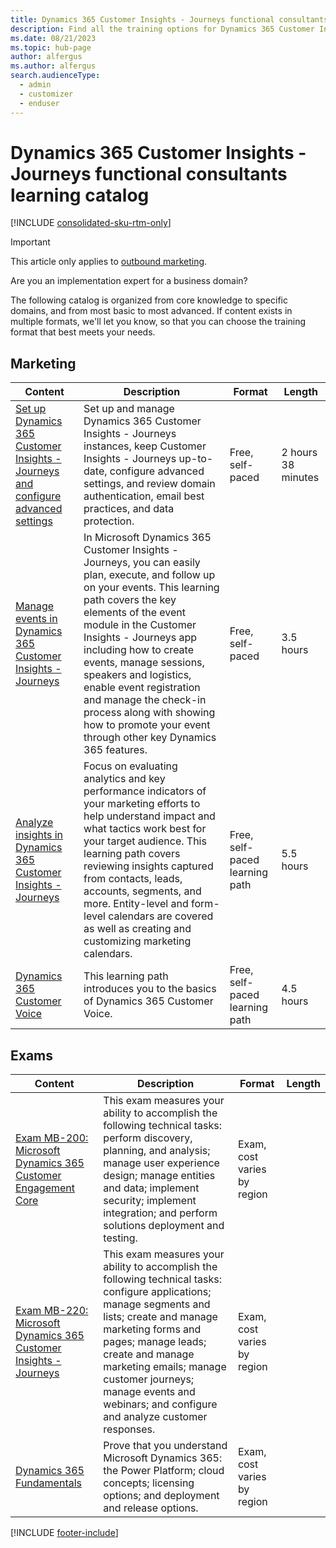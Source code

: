 ```yaml
---
title: Dynamics 365 Customer Insights - Journeys functional consultants learning catalog
description: Find all the training options for Dynamics 365 Customer Insights - Journeys functional consultants.
ms.date: 08/21/2023
ms.topic: hub-page
author: alfergus
ms.author: alfergus
search.audienceType: 
  - admin
  - customizer
  - enduser
---
```


# Dynamics 365 Customer Insights - Journeys functional consultants learning catalog

[!INCLUDE [consolidated-sku-rtm-only](./includes/consolidated-sku-rtm-only.md)]

> [!IMPORTANT]
> This article only applies to [outbound marketing](/dynamics365/marketing/user-guide).

Are you an implementation expert for a business domain?

The following catalog is organized from core knowledge to specific domains, and from most basic to most advanced. If content exists in multiple formats, we'll let you know, so that you can choose the training format that best meets your needs.

## Marketing<a name="marketing"></a>
| Content | Description | Format   | Length    |
|-----------------------------------------------------------------------------------------------------------------------------|---------------------------------------------------------------------------------------------------------------------------------------------------------------------------------------------------------------------------------------------------------------------------------------------------------------------------------------------------------------------------------------------------------------------------------------------------------------------------------------------|------------------|-----------|
| [Set up Dynamics 365 Customer Insights - Journeys and configure advanced settings](/training/paths/get-started-with-marketing) | Set up and manage Dynamics 365 Customer Insights - Journeys instances, keep Customer Insights - Journeys up-to-date, configure advanced settings, and review domain authentication, email best practices, and data protection. | Free, self-paced | 2 hours 38 minutes|
| [Manage events in Dynamics 365 Customer Insights - Journeys](/training/paths/manage-events-dynamics-365-marketing/) | In Microsoft Dynamics 365 Customer Insights - Journeys, you can easily plan, execute, and follow up on your events. This learning path covers the key elements of the event module in the Customer Insights - Journeys app including how to create events, manage sessions, speakers and logistics, enable event registration and manage the check-in process along with showing how to promote your event through other key Dynamics 365 features.| Free, self-paced |3.5 hours|
| [Analyze insights in Dynamics 365 Customer Insights - Journeys](/training/paths/analyze-marketing-insights/) | Focus on evaluating analytics and key performance indicators of your marketing efforts to help understand impact and what tactics work best for your target audience. This learning path covers reviewing insights captured from contacts, leads, accounts, segments, and more. Entity-level and form-level calendars are covered as well as creating and customizing marketing calendars. | Free, self-paced learning path| 5.5 hours |
| [Dynamics 365 Customer Voice](/training/paths/create-surveys/) | This learning path introduces you to the basics of Dynamics 365 Customer Voice.|  Free, self-paced learning path| 4.5 hours |
## Exams<a name="exam"></a>
| Content  | Description   | Format   | Length    |
|-----------------------------------------------------------------------------------------------------------------------------|---------------------------------------------------------------------------------------------------------------------------------------------------------------------------------------------------------------------------------------------------------------------------------------------------------------------------------------------------------------------------------------------------------------------------------------------------------------------------------------------|------------------|-----------|
| [Exam MB-200: Microsoft Dynamics 365 Customer Engagement Core](https://www.microsoft.com/learning/exam-MB-200.aspx) | This exam measures your ability to accomplish the following technical tasks: perform discovery, planning, and analysis; manage user experience design; manage entities and data; implement security; implement integration; and perform solutions deployment and testing.  | Exam, cost varies by region |   |
| [Exam MB-220: Microsoft Dynamics 365 Customer Insights - Journeys](https://www.microsoft.com/learning/exam-MB-220.aspx)  | This exam measures your ability to accomplish the following technical tasks: configure applications; manage segments and lists; create and manage marketing forms and pages; manage leads; create and manage marketing emails; manage customer journeys; manage events and webinars; and configure and analyze customer responses. | Exam, cost varies by region |   |
| [Dynamics 365 Fundamentals](https://www.microsoft.com/learning/d365-fundamentals.aspx)  | Prove that you understand Microsoft Dynamics 365: the Power Platform; cloud concepts; licensing options; and deployment and release options.  | Exam, cost varies by region |   |


[!INCLUDE [footer-include](./includes/footer-banner.md)]
